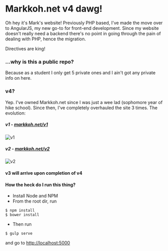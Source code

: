 # Markkoh.net v4 dawg!
Oh hey it's Mark's website!
Previously PHP based, I've made the move over to AngularJS, my new go-to for
front-end development.  Since my website doesn't really need a backend there's
no point in going through the pain of dealing with PHP, hence the migration.

Directives are king!

### ...why is this a public repo?
Because as a student I only get 5 private ones and I ain't got any private info on here.

### v4?
Yep.  I've owned Markkoh.net since I was just a wee lad (sophomore year of hike school).
Since then, I've completely overhauled the site 3 times.
The evolution:

##### v1 - [markkoh.net/v1](http://markkoh.net/v1)
![v1](http://markkoh.net/v1/preview.jpg)

##### v2 - [markkoh.net/v2](http://markkoh.net/v2)
![v2](http://markkoh.net/v2/preview.jpg)

#### v3 will arrive upon completion of v4


#### How the heck do I run this thing?
- Install Node and NPM
- From the root dir, run
```
$ npm install
$ bower install
```
- Then run
```
$ gulp serve
```
and go to [http://localhost:5000](http://localhost:5000)
